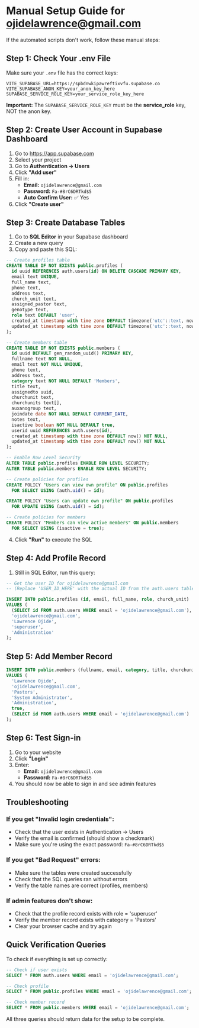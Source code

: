 # Manual Setup Guide for ojidelawrence@gmail.com

If the automated scripts don't work, follow these manual steps:

## Step 1: Check Your .env File

Make sure your `.env` file has the correct keys:

```env
VITE_SUPABASE_URL=https://spbdnwkipawreftixvfu.supabase.co
VITE_SUPABASE_ANON_KEY=your_anon_key_here
SUPABASE_SERVICE_ROLE_KEY=your_service_role_key_here
```

**Important:** The `SUPABASE_SERVICE_ROLE_KEY` must be the **service_role** key, NOT the anon key.

## Step 2: Create User Account in Supabase Dashboard

1. Go to https://app.supabase.com
2. Select your project
3. Go to **Authentication → Users**
4. Click **"Add user"**
5. Fill in:
   - **Email:** `ojidelawrence@gmail.com`
   - **Password:** `Fa-#8rC6DRTkd$5`
   - **Auto Confirm User:** ✅ Yes
6. Click **"Create user"**

## Step 3: Create Database Tables

1. Go to **SQL Editor** in your Supabase dashboard
2. Create a new query
3. Copy and paste this SQL:

```sql
-- Create profiles table
CREATE TABLE IF NOT EXISTS public.profiles (
  id uuid REFERENCES auth.users(id) ON DELETE CASCADE PRIMARY KEY,
  email text UNIQUE,
  full_name text,
  phone text,
  address text,
  church_unit text,
  assigned_pastor text,
  genotype text,
  role text DEFAULT 'user',
  created_at timestamp with time zone DEFAULT timezone('utc'::text, now()) NOT NULL,
  updated_at timestamp with time zone DEFAULT timezone('utc'::text, now()) NOT NULL
);

-- Create members table
CREATE TABLE IF NOT EXISTS public.members (
  id uuid DEFAULT gen_random_uuid() PRIMARY KEY,
  fullname text NOT NULL,
  email text NOT NULL UNIQUE,
  phone text,
  address text,
  category text NOT NULL DEFAULT 'Members',
  title text,
  assignedto uuid,
  churchunit text,
  churchunits text[],
  auxanogroup text,
  joindate date NOT NULL DEFAULT CURRENT_DATE,
  notes text,
  isactive boolean NOT NULL DEFAULT true,
  userid uuid REFERENCES auth.users(id),
  created_at timestamp with time zone DEFAULT now() NOT NULL,
  updated_at timestamp with time zone DEFAULT now() NOT NULL
);

-- Enable Row Level Security
ALTER TABLE public.profiles ENABLE ROW LEVEL SECURITY;
ALTER TABLE public.members ENABLE ROW LEVEL SECURITY;

-- Create policies for profiles
CREATE POLICY "Users can view own profile" ON public.profiles
  FOR SELECT USING (auth.uid() = id);

CREATE POLICY "Users can update own profile" ON public.profiles
  FOR UPDATE USING (auth.uid() = id);

-- Create policies for members
CREATE POLICY "Members can view active members" ON public.members
  FOR SELECT USING (isactive = true);
```

4. Click **"Run"** to execute the SQL

## Step 4: Add Profile Record

1. Still in SQL Editor, run this query:

```sql
-- Get the user ID for ojidelawrence@gmail.com
-- (Replace 'USER_ID_HERE' with the actual ID from the auth.users table)

INSERT INTO public.profiles (id, email, full_name, role, church_unit)
VALUES (
  (SELECT id FROM auth.users WHERE email = 'ojidelawrence@gmail.com'),
  'ojidelawrence@gmail.com',
  'Lawrence Ojide',
  'superuser',
  'Administration'
);
```

## Step 5: Add Member Record

```sql
INSERT INTO public.members (fullname, email, category, title, churchunit, isactive, userid)
VALUES (
  'Lawrence Ojide',
  'ojidelawrence@gmail.com',
  'Pastors',
  'System Administrator',
  'Administration',
  true,
  (SELECT id FROM auth.users WHERE email = 'ojidelawrence@gmail.com')
);
```

## Step 6: Test Sign-in

1. Go to your website
2. Click **"Login"**
3. Enter:
   - **Email:** `ojidelawrence@gmail.com`
   - **Password:** `Fa-#8rC6DRTkd$5`
4. You should now be able to sign in and see admin features

## Troubleshooting

### If you get "Invalid login credentials":
- Check that the user exists in Authentication → Users
- Verify the email is confirmed (should show a checkmark)
- Make sure you're using the exact password: `Fa-#8rC6DRTkd$5`

### If you get "Bad Request" errors:
- Make sure the tables were created successfully
- Check that the SQL queries ran without errors
- Verify the table names are correct (profiles, members)

### If admin features don't show:
- Check that the profile record exists with role = 'superuser'
- Verify the member record exists with category = 'Pastors'
- Clear your browser cache and try again

## Quick Verification Queries

To check if everything is set up correctly:

```sql
-- Check if user exists
SELECT * FROM auth.users WHERE email = 'ojidelawrence@gmail.com';

-- Check profile
SELECT * FROM public.profiles WHERE email = 'ojidelawrence@gmail.com';

-- Check member record
SELECT * FROM public.members WHERE email = 'ojidelawrence@gmail.com';
```

All three queries should return data for the setup to be complete.